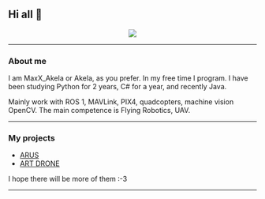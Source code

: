 ## Hi all 👋

<p align="center"><img src="https://skillicons.dev/icons?i=vscode,unity,raspberrypi,py,opencv,kali,java,idea,discord,cs,arduino"></p>
<hr/>

### About me
I am MaxX_Akela or Akela, as you prefer. In my free time I program. I have been studying Python for 2 years, C# for a year, and recently Java.

Mainly work with ROS 1, MAVLink, PIX4, quadcopters, machine vision OpenCV. The main competence is Flying Robotics, UAV.

<hr/>

### My projects

- [ARUS](https://discord.gg/e4PsDjRzED)
- [ART DRONE](https://uav-artist.tilda.ws/)

 I hope there will be more of them :-3

<hr/>
